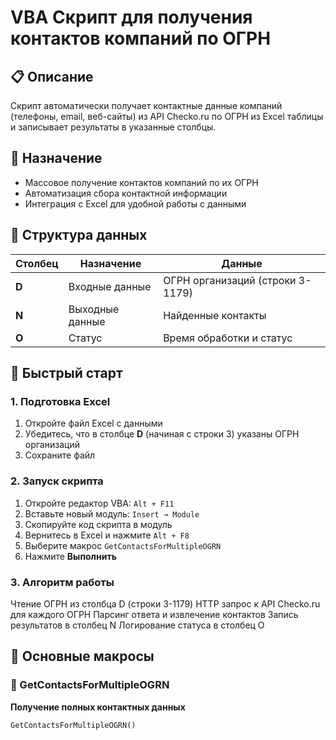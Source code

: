 # VBA Скрипт для получения контактов компаний по ОГРН

## 📋 Описание

Скрипт автоматически получает контактные данные компаний (телефоны, email, веб-сайты) из API Checko.ru по ОГРН из Excel таблицы и записывает результаты в указанные столбцы.

## 🎯 Назначение

- Массовое получение контактов компаний по их ОГРН
- Автоматизация сбора контактной информации
- Интеграция с Excel для удобной работы с данными

## 📁 Структура данных

| Столбец | Назначение | Данные |
|---------|------------|---------|
| **D** | Входные данные | ОГРН организаций (строки 3-1179) |
| **N** | Выходные данные | Найденные контакты |
| **O** | Статус | Время обработки и статус |

## 🚀 Быстрый старт

### 1. Подготовка Excel
1. Откройте файл Excel с данными
2. Убедитесь, что в столбце **D** (начиная с строки 3) указаны ОГРН организаций
3. Сохраните файл

### 2. Запуск скрипта
1. Откройте редактор VBA: `Alt + F11`
2. Вставьте новый модуль: `Insert → Module`
3. Скопируйте код скрипта в модуль
4. Вернитесь в Excel и нажмите `Alt + F8`
5. Выберите макрос `GetContactsForMultipleOGRN`
6. Нажмите **Выполнить**

### 3. Алгоритм работы
Чтение ОГРН из столбца D (строки 3-1179)
HTTP запрос к API Checko.ru для каждого ОГРН
Парсинг ответа и извлечение контактов
Запись результатов в столбец N
Логирование статуса в столбец O

## 📝 Основные макросы

### 🔹 GetContactsForMultipleOGRN
**Получение полных контактных данных**
```vba
GetContactsForMultipleOGRN()
